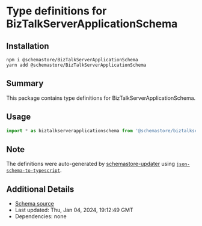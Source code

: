# Type definitions for BizTalkServerApplicationSchema

## Installation

```
npm i @schemastore/BizTalkServerApplicationSchema
yarn add @schemastore/BizTalkServerApplicationSchema
```

## Summary

This package contains type definitions for BizTalkServerApplicationSchema.

## Usage

```ts
import * as biztalkserverapplicationschema from '@schemastore/biztalkserverapplicationschema';
```

## Note

The definitions were auto-generated by [schemastore-updater](https://github.com/ffflorian/schemastore-updater) using [`json-schema-to-typescript`](https://www.npmjs.com/package/json-schema-to-typescript).

## Additional Details

* [Schema source](https://github.com/SchemaStore/schemastore/tree/master/src/schemas/json/BizTalkServerApplicationSchema)
* Last updated: Thu, Jan 04, 2024, 19:12:49 GMT
* Dependencies: none
